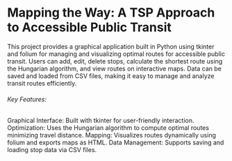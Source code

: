 # Mapping the Way: A TSP Approach to Accessible Public Transit

This project provides a graphical application built in Python using tkinter and folium for managing and visualizing optimal routes for accessible public transit. Users can add, edit, delete stops, calculate the shortest route using the Hungarian algorithm, and view routes on interactive maps. Data can be saved and loaded from CSV files, making it easy to manage and analyze transit routes efficiently.

###### Key Features:

Graphical Interface: Built with tkinter for user-friendly interaction.
Optimization: Uses the Hungarian algorithm to compute optimal routes minimizing travel distance.
Mapping: Visualizes routes dynamically using folium and exports maps as HTML.
Data Management: Supports saving and loading stop data via CSV files.
